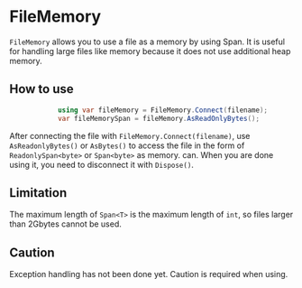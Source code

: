 # FileMemory
`FileMemory` allows you to use a file as a memory by using Span<byte>. It is useful for handling large files like memory because it does not use additional heap memory.

## How to use
```csharp
            using var fileMemory = FileMemory.Connect(filename);
            var fileMemorySpan = fileMemory.AsReadOnlyBytes();
```
After connecting the file with `FileMemory.Connect(filename)`, use `AsReadonlyBytes()` or `AsBytes()` to access the file in the form of `ReadonlySpan<byte>` or `Span<byte>` as memory. can.
When you are done using it, you need to disconnect it with `Dispose()`. 

## Limitation
The maximum length of `Span<T>` is the maximum length of `int`, so files larger than 2Gbytes cannot be used. 

## Caution
Exception handling has not been done yet. Caution is required when using. 
